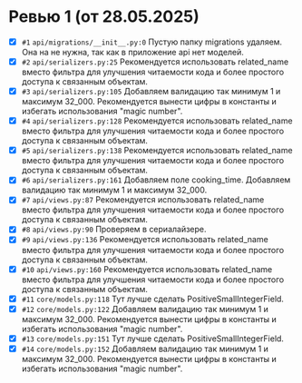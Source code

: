 # Ревью 1 (от 28.05.2025)

- [x] `#1` `api/migrations/__init__.py:0` Пустую папку migrations удаляем. Она на не нужна, так как в приложение api нет моделей.
- [x] `#2` `api/serializers.py:25` Рекомендуется использовать related_name вместо фильтра для улучшения читаемости кода и более простого доступа к связанным объектам.
- [x] `#3` `api/serializers.py:105` Добавляем валидацию так минимум 1 и максимум 32_000. Рекомендуется вынести цифры в константы и избегать использования "magic number".
- [x] `#4` `api/serializers.py:128` Рекомендуется использовать related_name вместо фильтра для улучшения читаемости кода и более простого доступа к связанным объектам.
- [x] `#5` `api/serializers.py:138` Рекомендуется использовать related_name вместо фильтра для улучшения читаемости кода и более простого доступа к связанным объектам.
- [x] `#6` `api/serializers.py:161` Добавляем поле cooking_time. Добавляем валидацию так минимум 1 и максимум 32_000.
- [x] `#7` `api/views.py:87` Рекомендуется использовать related_name вместо фильтра для улучшения читаемости кода и более простого доступа к связанным объектам.
- [x] `#8` `api/views.py:90` Проверяем в сериалайзере.
- [x] `#9` `api/views.py:136` Рекомендуется использовать related_name вместо фильтра для улучшения читаемости кода и более простого доступа к связанным объектам.
- [x] `#10` `api/views.py:160` Рекомендуется использовать related_name вместо фильтра для улучшения читаемости кода и более простого доступа к связанным объектам.
- [x] `#11` `core/models.py:118` Тут лучше сделать PositiveSmallIntegerField.
- [x] `#12` `core/models.py:122` Добавляем валидацию так минимум 1 и максимум 32_000. Рекомендуется вынести цифры в константы и избегать использования "magic number".
- [x] `#13` `core/models.py:151` Тут лучше сделать PositiveSmallIntegerField.
- [x] `#14` `core/models.py:152` Добавляем валидацию так минимум 1 и максимум 32_000. Рекомендуется вынести цифры в константы и избегать использования "magic number".
